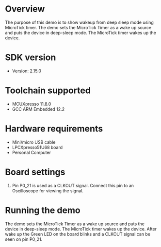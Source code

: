 Overview
========
The purpose of this demo is to show wakeup from deep sleep mode using MicroTick timer.
The demo sets the MicroTick Timer as a wake up source and puts the device in deep-sleep mode. 
The MicroTick timer wakes up the device. 

SDK version
===========
- Version: 2.15.0

Toolchain supported
===================
- MCUXpresso  11.8.0
- GCC ARM Embedded  12.2

Hardware requirements
=====================
- Mini/micro USB cable
- LPCXpresso51U68 board
- Personal Computer

Board settings
==============
1. Pin P0_21 is used as a CLKOUT signal. Connect this pin to an Oscilloscope for viewing the signal.

Running the demo
================
The demo sets the MicroTick Timer as a wake up source and puts the device in deep-sleep mode. 
The MicroTick timer wakes up the device. After wake up the Green LED on the board blinks and  a CLKOUT signal can be seen on pin P0_21.
